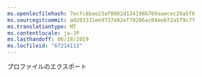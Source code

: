 ```yaml
---
ms.openlocfilehash: 7ecfc8bae23af0862d134198b769aaecec20a5f6
ms.sourcegitcommit: ad203331ee9737e82ef70206ac04eeb72a5f9c7f
ms.translationtype: MT
ms.contentlocale: ja-JP
ms.lasthandoff: 06/18/2019
ms.locfileid: "67214113"
---
```

プロファイルのエクスポート